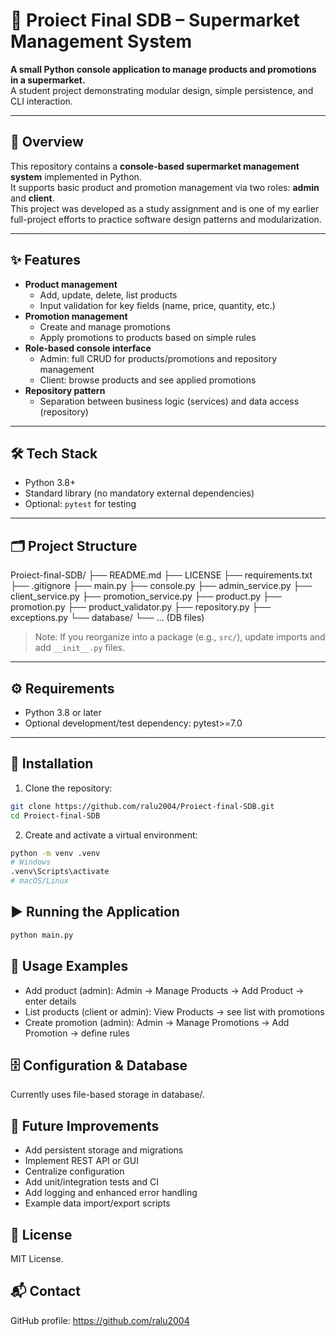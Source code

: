 # 🛒 Proiect Final SDB – Supermarket Management System

**A small Python console application to manage products and promotions in a supermarket.**  
A student project demonstrating modular design, simple persistence, and CLI interaction.

---

## 📌 Overview
This repository contains a **console-based supermarket management system** implemented in Python.  
It supports basic product and promotion management via two roles: **admin** and **client**.  
This project was developed as a study assignment and is one of my earlier full-project efforts to practice software design patterns and modularization.

---

## ✨ Features
- **Product management**
  - Add, update, delete, list products
  - Input validation for key fields (name, price, quantity, etc.)
- **Promotion management**
  - Create and manage promotions
  - Apply promotions to products based on simple rules
- **Role-based console interface**
  - Admin: full CRUD for products/promotions and repository management
  - Client: browse products and see applied promotions
- **Repository pattern**
  - Separation between business logic (services) and data access (repository)

---

## 🛠 Tech Stack
- Python 3.8+
- Standard library (no mandatory external dependencies)
- Optional: `pytest` for testing

---

## 🗂 Project Structure
Proiect-final-SDB/
├── README.md
├── LICENSE
├── requirements.txt
├── .gitignore
├── main.py
├── console.py
├── admin_service.py
├── client_service.py
├── promotion_service.py
├── product.py
├── promotion.py
├── product_validator.py
├── repository.py
├── exceptions.py
└── database/
└── ... (DB files)

> Note: If you reorganize into a package (e.g., `src/`), update imports and add `__init__.py` files.

---

## ⚙️ Requirements
- Python 3.8 or later
- Optional development/test dependency:
  pytest>=7.0

---

## 🚀 Installation
1. Clone the repository:
```bash
git clone https://github.com/ralu2004/Proiect-final-SDB.git
cd Proiect-final-SDB
```
2. Create and activate a virtual environment:
```bash
python -m venv .venv
# Windows
.venv\Scripts\activate
# macOS/Linux
```

## ▶️ Running the Application
```bash
python main.py
```

## 📖 Usage Examples
- Add product (admin): Admin → Manage Products → Add Product → enter details
- List products (client or admin): View Products → see list with promotions
- Create promotion (admin): Admin → Manage Promotions → Add Promotion → define rules

## 🗄 Configuration & Database
Currently uses file-based storage in database/.

## 🔮 Future Improvements
- Add persistent storage and migrations
- Implement REST API or GUI
- Centralize configuration
- Add unit/integration tests and CI
- Add logging and enhanced error handling
- Example data import/export scripts

## 📜 License
MIT License.

## 📬 Contact
GitHub profile: https://github.com/ralu2004
